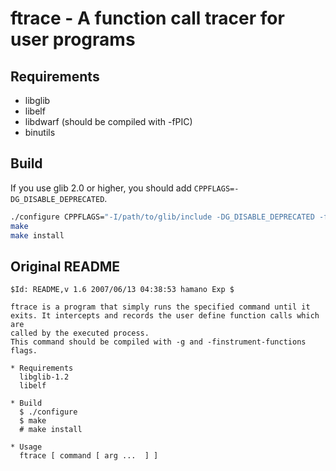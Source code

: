# ftrace - A function call tracer for user programs

## Requirements
- libglib
- libelf
- libdwarf (should be compiled with -fPIC)
- binutils

## Build
If you use glib 2.0 or higher, you should add ``CPPFLAGS=-DG_DISABLE_DEPRECATED``.
```sh
./configure CPPFLAGS="-I/path/to/glib/include -DG_DISABLE_DEPRECATED -fPIC"
make
make install
```

## Original README
```
$Id: README,v 1.6 2007/06/13 04:38:53 hamano Exp $

ftrace is a program that simply runs the specified command until it
exits. It intercepts and records the user define function calls which are
called by the executed process. 
This command should be compiled with -g and -finstrument-functions
flags.

* Requirements
  libglib-1.2
  libelf
  
* Build
  $ ./configure
  $ make
  # make install

* Usage
  ftrace [ command [ arg ...  ] ]
```
